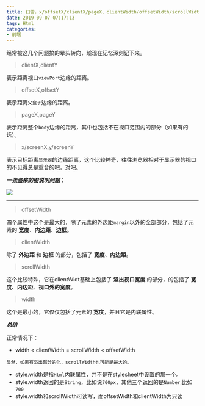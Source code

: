 ```yaml
---
title: 扫雷，x/offsetX/clientX/pageX、clientWidth/offsetWidth/scrollWidth如何区分记忆
date: 2019-09-07 07:17:13
tags: Html
categories: 
- 前端
---
```


经常被这几个问题搞的晕头转向，趁现在记忆深刻记下来。
> clientX,clientY

表示距离视口`viewPort`边缘的距离。

> offsetX,offsetY

表示距离`父盒子`边缘的距离。

> pageX,pageY

表示距离整个`body`边缘的距离，其中也包括不在视口范围内的部分（如果有的话）。
<!--more-->
> x/screenX,y/screenY

表示目标距离`显示器`的边缘距离，这个比较神奇，往往浏览器相对于显示器的视口的不见得总是重合的吧，对吧。

***一张盗来的图说明问题***：


![](https://user-gold-cdn.xitu.io/2019/8/18/16ca3f5167aa8bfa?w=1000&h=678&f=png&s=69804)

<hr>

> offsetWidth

四个属性中这个是最大的，除了元素的外边距`margin`以外的全部部分，包括了元素的 **宽度**、**内边距**、**边框**。

> clientWidth

除了 **外边距** 和 **边框** 的部分，包括了 **宽度**、**内边距**。

> scrollWidth

这个比较特殊，它在clientWidt基础上包括了 **溢出视口宽度** 的部分，的包括了 **宽度**、**内边距**、**视口外的宽度**。

> width

这个是最小的，它仅仅包括了元素的 **宽度**，并且它是内联属性。

***总结***

正常情况下：

- width < clientWidth = scrollWidth < offsetWidth

```
显然，如果有溢出部分的化，scrollWidth也可能是最大的。
```
- style.width是指`Html`内联属性，并不是在stylesheet中设置的那一个。
- style.width返回的是`String`，比如说`700px`，其他三个返回的是`Number`,比如`700`
- style.width和scrollWidth可读写，而offsetWidth和clientWidth为只读
